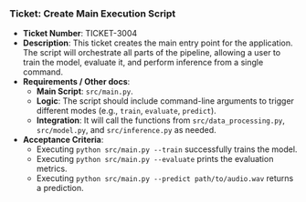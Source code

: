 ### Ticket: Create Main Execution Script

- **Ticket Number**: TICKET-3004
- **Description**: This ticket creates the main entry point for the application. The script will orchestrate all parts of the pipeline, allowing a user to train the model, evaluate it, and perform inference from a single command.
- **Requirements / Other docs**:
  - **Main Script**: `src/main.py`.
  - **Logic**: The script should include command-line arguments to trigger different modes (e.g., `train`, `evaluate`, `predict`).
  - **Integration**: It will call the functions from `src/data_processing.py`, `src/model.py`, and `src/inference.py` as needed.
- **Acceptance Criteria**:
  - Executing `python src/main.py --train` successfully trains the model.
  - Executing `python src/main.py --evaluate` prints the evaluation metrics.
  - Executing `python src/main.py --predict path/to/audio.wav` returns a prediction. 